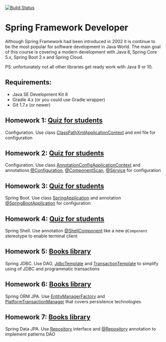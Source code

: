 [![Build Status](https://travis-ci.com/DmitriySh/spring-microservices-course.svg?branch=master)](https://travis-ci.com/DmitriySh/spring-microservices-course)



Spring Framework Developer
=======

Although Spring Framework had been introduced in 2002 it is continue to be the most popular for software development in Java World. The main goal of this course is covering a modern development with Java 8, Spring Core 5.x, Spring Boot 2.x and Spring Cloud.

PS: unfortunately not all other libraries get ready work with Java 9 or 10.

## Requirements:

  * Java SE Development Kit 8  
  * Gradle 4.x (or you could use Gradle wrapper)   
  * Git 1.7.x (or newer) 

## Homework 1: [Quiz for students](https://github.com/DmitriySh/spring-microservices-course/tree/master/01-spring-xml)
Configuration. Use class [ClassPathXmlApplicationContext](https://docs.spring.io/spring/docs/5.0.x/javadoc-api/org/springframework/context/support/ClassPathXmlApplicationContext.html) 
and xml file for configuration

## Homework 2: [Quiz for students](https://github.com/DmitriySh/spring-microservices-course/tree/master/02-spring-annotation)
Configuration. Use class [AnnotationConfigApplicationContext](https://docs.spring.io/spring/docs/5.0.x/javadoc-api/org/springframework/context/annotation/AnnotationConfigApplicationContext.html) 
and annotations [@Configuration](https://docs.spring.io/spring/docs/5.0.x/javadoc-api/org/springframework/context/annotation/Configuration.html), 
[@ComponentScan](https://docs.spring.io/spring/docs/5.0.x/javadoc-api/org/springframework/context/annotation/ComponentScan.html), 
[@Service](https://docs.spring.io/spring/docs/5.0.x/javadoc-api/org/springframework/stereotype/Service.html)
for configuration

## Homework 3: [Quiz for students](https://github.com/DmitriySh/spring-microservices-course/tree/master/03-spring-boot-start)
Spring Boot. Use class [SpringApplication](https://docs.spring.io/spring-boot/docs/2.0.x/reference/html/boot-features-spring-application.html) 
and annotation [@SpringBootApplication](https://docs.spring.io/spring-boot/docs/2.0.x/reference/html/using-boot-using-springbootapplication-annotation.html) for configuration

## Homework 4: [Quiz for students](https://github.com/DmitriySh/spring-microservices-course/tree/master/04-spring-shell)
Spring Shell. Use annotation [@ShellComponent](https://docs.spring.io/spring-shell/docs/2.0.x/api/org/springframework/shell/standard/ShellComponent.html) 
like a new `@Component` stereotype to enable terminal client

## Homework 5: [Books library](https://github.com/DmitriySh/spring-microservices-course/tree/master/05-spring-jdbc)
Spring JDBC. Use DAO, [JdbcTemplate](https://docs.spring.io/spring/docs/5.0.x/javadoc-api/org/springframework/jdbc/core/JdbcTemplate.html) 
and [TransactionTemplate](https://docs.spring.io/spring/docs/5.0.x/javadoc-api/org/springframework/transaction/support/TransactionTemplate.html) 
to simplify using of JDBC and programmatic transactions

## Homework 6: [Books library](https://github.com/DmitriySh/spring-microservices-course/tree/master/06-spring-orm-jpa)
Spring ORM JPA. Use [EntityManagerFactory](https://docs.oracle.com/javaee/7/api/javax/persistence/EntityManagerFactory.html) 
and [PlatformTransactionManager](https://docs.spring.io/spring/docs/5.0.x/javadoc-api/org/springframework/transaction/PlatformTransactionManager.html) 
that covers persistence technologies

## Homework 7: [Books library](https://github.com/DmitriySh/spring-microservices-course/tree/master/07-spring-data-jpa)
Spring Data JPA. Use [Repository](https://docs.spring.io/spring-data/data-commons/docs/2.1.x/api/org/springframework/data/repository/Repository.html) interface
and [@Repository](https://docs.spring.io/spring/docs/5.0.x/javadoc-api/org/springframework/stereotype/Repository.html) annotation to implement patterns DAO
